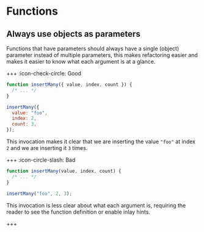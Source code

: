 # Functions

## Always use objects as parameters

Functions that have parameters should always have a single (object) parameter
instead of multiple parameters, this makes refactoring easier and makes it
easier to know what each argument is at a glance.

+++ :icon-check-circle: Good

```js
function insertMany({ value, index, count }) {
  /* ... */
}

insertMany({
  value: "foo",
  index: 2,
  count: 3,
});
```

This invocation makes it clear that we are inserting the value `"foo"` at index
`2` and we are inserting it `3` times.

+++ :icon-circle-slash: Bad

```js
function insertMany(value, index, count) {
  /* ... */
}

insertMany("foo", 2, 3);
```

This invocation is less clear about what each argument is, requiring the reader
to see the function definition or enable inlay hints.

+++
